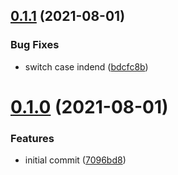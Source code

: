 ## [0.1.1](https://github.com/GiovanniCardamone/eslintc/compare/v0.1.0...v0.1.1) (2021-08-01)


### Bug Fixes

* switch case indend ([bdcfc8b](https://github.com/GiovanniCardamone/eslintc/commit/bdcfc8b691361c9ea86d760d216acc607a47bb86))



# [0.1.0](https://github.com/GiovanniCardamone/eslintc/compare/7096bd84bd20be8d8dbd5925f154ee03accfe01a...v0.1.0) (2021-08-01)


### Features

* initial commit ([7096bd8](https://github.com/GiovanniCardamone/eslintc/commit/7096bd84bd20be8d8dbd5925f154ee03accfe01a))



